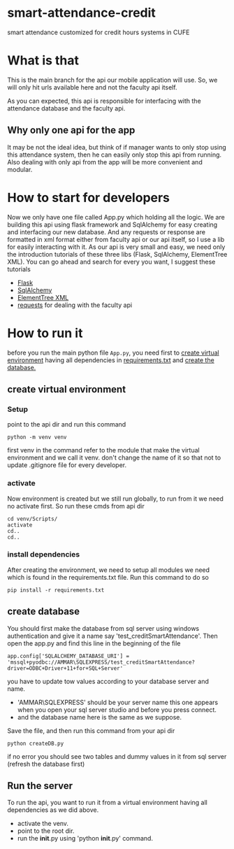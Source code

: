 # smart-attendance-credit
smart attendance customized for credit hours systems in CUFE
# What is that

This is the main branch for the api our mobile application will use. So, we will only hit urls available here and not the faculty api itself.

As you can expected, this api is responsible for interfacing with the attendance database and the faculty api.
## Why only one api for the app
It may be not the ideal idea, but think of if manager wants to only stop using this attendance system, then he can easily only stop this
api from running.
Also dealing with only api from the app will be more convenient and modular.
# How to start for developers
Now we only have one file called App.py which holding all the logic. We are building this api using flask framework and 
SqlAlchemy for easy creating and interfacing our new database. And any requests or response are formatted in xml format either from faculty api or our api itself, so I use a lib for
easily interacting with it. As our api is very small and easy, we need only the introduction tutorials of these three libs (Flask, SqlAlchemy, ElementTree XML).
You can go ahead and search for every you want, I suggest these tutorials
* [Flask](https://blog.miguelgrinberg.com/post/designing-a-restful-api-with-python-and-flask)
* [SqlAlchemy](http://flask-sqlalchemy.pocoo.org/2.3/quickstart/#a-minimal-application)
* [ElementTree XML](https://docs.python.org/3/library/xml.etree.elementtree.html#xml.etree.ElementTree.Element.remove)
* [requests](https://medium.com/@patrickcremin/http-requests-in-javascript-and-python-92b718b43b98) for dealing with the faculty api

# How to run it
before you run the main python file `App.py`, you need first to [create virtual environment](#create-virtual-environment) having all dependencies in [requirements.txt](https://github.com/AmmarRabie/smart-attendance-credit/blob/api/requirements.txt) and [create the database.](#create-database)

## create virtual environment
### Setup
point to the api dir and run this command
```
python -m venv venv
```
first venv in the command refer to the module that make the virtual environment and we call it venv. don't change the name of it so that not to update .gitignore file for every developer.

### activate
Now environment is created but we still run globally, to run from it we need no activate first. So run these cmds from api dir
```
cd venv/Scripts/
activate
cd..
cd..
```
### install dependencies
After creating the environment, we need to setup all modules we need which is found in the requirements.txt file. Run this command to do so
```
pip install -r requirements.txt
```

## create database
You should first make the database from sql server using windows authentication and give it a name say 'test_creditSmartAttendance'. Then open the app.py and find this line in the beginning of the file
```
app.config['SQLALCHEMY_DATABASE_URI'] = 'mssql+pyodbc://AMMAR\SQLEXPRESS/test_creditSmartAttendance?driver=ODBC+Driver+11+for+SQL+Server'
```
you have to update tow values according to your database server and name.
* 'AMMAR\SQLEXPRESS' should be your server name this one appears when you open your sql server studio and before you press connect.
* and the database name here is the same as we suppose.

Save the file, and then run this command from your api dir
```
python createDB.py
```
if no error you should see two tables and dummy values in it from sql server (refresh the database first)
## Run the server
To run the api, you want to run it from a virtual environment having all dependencies as we did above.
* activate the venv.
* point to the root dir.
* run the __init__.py using 'python __init__.py' command.

